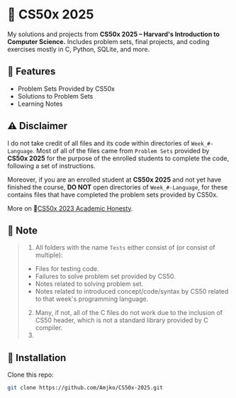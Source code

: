 # 📌 CS50x 2025
 My solutions and projects from **CS50x 2025 – Harvard's Introduction to Computer Science.** Includes problem sets, final projects, and coding exercises mostly in C, Python, SQLite, and more.

## 🚀 Features
- Problem Sets Provided by CS50x
- Solutions to Problem Sets
- Learning Notes

## ⚠️ Disclaimer 
 I do not take credit of all files and its code within directories of `Week_#-Language`. Most of all of the files came from `Problem Sets` provided by **CS50x 2025** for the purpose of the enrolled students to complete the code, following a set of instructions.

 Moreover, if you are an enrolled student at **CS50x 2025** and not yet have finished the course, **DO NOT** open directories of `Week_#-Language`, for these contains files that have completed the problem sets provided by CS50x.

 More on 🔗[CS50x 2023 Academic Honesty](https://cs50.harvard.edu/x/2023/honesty/).

## 📝 Note
> 1. All folders with the name `Tests` either consist of (or consist of multiple):
> - Files for testing code.
> - Failures to solve problem set provided by CS50.
> - Notes related to solving problem set.
> - Notes related to introduced concept/code/syntax by CS50 related to that week's programming language.
> 2. Many, if not, all of the C files do not work due to the inclusion of CS50 header, which is not a standard library provided by C compiler.
> 3. 
## 💾 Installation
Clone this repo:  
```sh
git clone https://github.com/Amjko/CS50x-2025.git